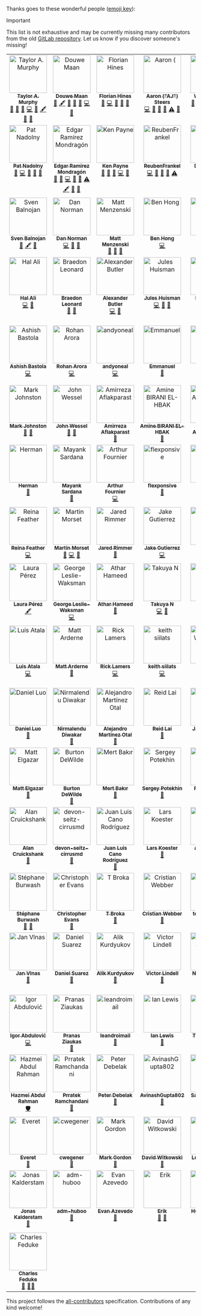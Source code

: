 Thanks goes to these wonderful people ([emoji key](https://allcontributors.org/docs/en/emoji-key)):

> [!IMPORTANT]
> This list is not exhaustive and may be currently missing many contributors from the old [GitLab repository](https://gitlab.com/meltano/meltano). Let us know if you discover someone's missing!

<!-- ALL-CONTRIBUTORS-LIST:START - Do not remove or modify this section -->
<!-- prettier-ignore-start -->
<!-- markdownlint-disable -->
<table>
  <tbody>
    <tr>
      <td align="center" valign="top" width="14.28%"><a href="http://tayloramurphy.com/"><img src="https://avatars.githubusercontent.com/u/5394188?v=4?s=100" width="100px;" alt="Taylor A. Murphy"/><br /><sub><b>Taylor A. Murphy</b></sub></a><br /><a href="https://github.com/meltano/meltano/pulls?q=is%3Apr+reviewed-by%3Atayloramurphy" title="Reviewed Pull Requests">👀</a> <a href="https://github.com/meltano/meltano/commits?author=tayloramurphy" title="Documentation">📖</a> <a href="#ideas-tayloramurphy" title="Ideas, Planning, & Feedback">🤔</a> <a href="https://github.com/meltano/meltano/commits?author=tayloramurphy" title="Code">💻</a> <a href="https://github.com/meltano/meltano/issues?q=author%3Atayloramurphy" title="Bug reports">🐛</a> <a href="#content-tayloramurphy" title="Content">🖋</a> <a href="#business-tayloramurphy" title="Business development">💼</a> <a href="#question-tayloramurphy" title="Answering Questions">💬</a></td>
      <td align="center" valign="top" width="14.28%"><a href="https://douwe.me/"><img src="https://avatars.githubusercontent.com/u/159434?v=4?s=100" width="100px;" alt="Douwe Maan"/><br /><sub><b>Douwe Maan</b></sub></a><br /><a href="https://github.com/meltano/meltano/commits?author=DouweM" title="Documentation">📖</a> <a href="#content-DouweM" title="Content">🖋</a> <a href="https://github.com/meltano/meltano/pulls?q=is%3Apr+reviewed-by%3ADouweM" title="Reviewed Pull Requests">👀</a> <a href="#ideas-DouweM" title="Ideas, Planning, & Feedback">🤔</a> <a href="https://github.com/meltano/meltano/issues?q=author%3ADouweM" title="Bug reports">🐛</a> <a href="https://github.com/meltano/meltano/commits?author=DouweM" title="Code">💻</a> <a href="#business-DouweM" title="Business development">💼</a></td>
      <td align="center" valign="top" width="14.28%"><a href="http://velocillama.com/"><img src="https://avatars.githubusercontent.com/u/333354?v=4?s=100" width="100px;" alt="Florian Hines"/><br /><sub><b>Florian Hines</b></sub></a><br /><a href="https://github.com/meltano/meltano/commits?author=pandemicsyn" title="Documentation">📖</a> <a href="https://github.com/meltano/meltano/commits?author=pandemicsyn" title="Code">💻</a> <a href="https://github.com/meltano/meltano/issues?q=author%3Apandemicsyn" title="Bug reports">🐛</a> <a href="#ideas-pandemicsyn" title="Ideas, Planning, & Feedback">🤔</a> <a href="https://github.com/meltano/meltano/pulls?q=is%3Apr+reviewed-by%3Apandemicsyn" title="Reviewed Pull Requests">👀</a></td>
      <td align="center" valign="top" width="14.28%"><a href="https://github.com/aaronsteers"><img src="https://avatars.githubusercontent.com/u/18150651?v=4?s=100" width="100px;" alt="Aaron ("AJ") Steers"/><br /><sub><b>Aaron ("AJ") Steers</b></sub></a><br /><a href="https://github.com/meltano/meltano/commits?author=aaronsteers" title="Code">💻</a> <a href="https://github.com/meltano/meltano/issues?q=author%3Aaaronsteers" title="Bug reports">🐛</a> <a href="https://github.com/meltano/meltano/commits?author=aaronsteers" title="Documentation">📖</a> <a href="#ideas-aaronsteers" title="Ideas, Planning, & Feedback">🤔</a> <a href="https://github.com/meltano/meltano/commits?author=aaronsteers" title="Tests">⚠️</a> <a href="https://github.com/meltano/meltano/pulls?q=is%3Apr+reviewed-by%3Aaaronsteers" title="Reviewed Pull Requests">👀</a></td>
      <td align="center" valign="top" width="14.28%"><a href="https://github.com/WillDaSilva"><img src="https://avatars.githubusercontent.com/u/11428666?v=4?s=100" width="100px;" alt="Will Da Silva"/><br /><sub><b>Will Da Silva</b></sub></a><br /><a href="https://github.com/meltano/meltano/issues?q=author%3AWillDaSilva" title="Bug reports">🐛</a> <a href="https://github.com/meltano/meltano/commits?author=WillDaSilva" title="Code">💻</a> <a href="https://github.com/meltano/meltano/pulls?q=is%3Apr+reviewed-by%3AWillDaSilva" title="Reviewed Pull Requests">👀</a> <a href="#ideas-WillDaSilva" title="Ideas, Planning, & Feedback">🤔</a> <a href="https://github.com/meltano/meltano/commits?author=WillDaSilva" title="Documentation">📖</a> <a href="https://github.com/meltano/meltano/commits?author=WillDaSilva" title="Tests">⚠️</a> <a href="#maintenance-WillDaSilva" title="Maintenance">🚧</a></td>
      <td align="center" valign="top" width="14.28%"><a href="http://codyjhanson.com/"><img src="https://avatars.githubusercontent.com/u/9891457?v=4?s=100" width="100px;" alt="Cody J. Hanson"/><br /><sub><b>Cody J. Hanson</b></sub></a><br /><a href="https://github.com/meltano/meltano/issues?q=author%3Acjohnhanson" title="Bug reports">🐛</a> <a href="https://github.com/meltano/meltano/commits?author=cjohnhanson" title="Documentation">📖</a> <a href="https://github.com/meltano/meltano/commits?author=cjohnhanson" title="Code">💻</a> <a href="https://github.com/meltano/meltano/pulls?q=is%3Apr+reviewed-by%3Acjohnhanson" title="Reviewed Pull Requests">👀</a> <a href="#ideas-cjohnhanson" title="Ideas, Planning, & Feedback">🤔</a></td>
      <td align="center" valign="top" width="14.28%"><a href="https://github.com/magreenbaum"><img src="https://avatars.githubusercontent.com/u/69476188?v=4?s=100" width="100px;" alt="Melissa Greenbaum"/><br /><sub><b>Melissa Greenbaum</b></sub></a><br /><a href="#ideas-magreenbaum" title="Ideas, Planning, & Feedback">🤔</a> <a href="https://github.com/meltano/meltano/commits?author=magreenbaum" title="Documentation">📖</a> <a href="https://github.com/meltano/meltano/issues?q=author%3Amagreenbaum" title="Bug reports">🐛</a> <a href="https://github.com/meltano/meltano/commits?author=magreenbaum" title="Code">💻</a> <a href="https://github.com/meltano/meltano/pulls?q=is%3Apr+reviewed-by%3Amagreenbaum" title="Reviewed Pull Requests">👀</a></td>
    </tr>
    <tr>
      <td align="center" valign="top" width="14.28%"><a href="https://github.com/pnadolny13"><img src="https://avatars.githubusercontent.com/u/27376735?v=4?s=100" width="100px;" alt="Pat Nadolny"/><br /><sub><b>Pat Nadolny</b></sub></a><br /><a href="https://github.com/meltano/meltano/commits?author=pnadolny13" title="Documentation">📖</a> <a href="https://github.com/meltano/meltano/commits?author=pnadolny13" title="Code">💻</a> <a href="#ideas-pnadolny13" title="Ideas, Planning, & Feedback">🤔</a> <a href="https://github.com/meltano/meltano/issues?q=author%3Apnadolny13" title="Bug reports">🐛</a> <a href="#question-pnadolny13" title="Answering Questions">💬</a></td>
      <td align="center" valign="top" width="14.28%"><a href="https://cuboimposible.me/"><img src="https://avatars.githubusercontent.com/u/16805946?v=4?s=100" width="100px;" alt="Edgar Ramírez Mondragón"/><br /><sub><b>Edgar Ramírez Mondragón</b></sub></a><br /><a href="https://github.com/meltano/meltano/commits?author=edgarrmondragon" title="Documentation">📖</a> <a href="https://github.com/meltano/meltano/issues?q=author%3Aedgarrmondragon" title="Bug reports">🐛</a> <a href="https://github.com/meltano/meltano/commits?author=edgarrmondragon" title="Code">💻</a> <a href="https://github.com/meltano/meltano/pulls?q=is%3Apr+reviewed-by%3Aedgarrmondragon" title="Reviewed Pull Requests">👀</a> <a href="#ideas-edgarrmondragon" title="Ideas, Planning, & Feedback">🤔</a> <a href="https://github.com/meltano/meltano/commits?author=edgarrmondragon" title="Tests">⚠️</a> <a href="#content-edgarrmondragon" title="Content">🖋</a> <a href="#maintenance-edgarrmondragon" title="Maintenance">🚧</a> <a href="#question-edgarrmondragon" title="Answering Questions">💬</a></td>
      <td align="center" valign="top" width="14.28%"><a href="https://github.com/kgpayne"><img src="https://avatars.githubusercontent.com/u/5585874?v=4?s=100" width="100px;" alt="Ken Payne"/><br /><sub><b>Ken Payne</b></sub></a><br /><a href="https://github.com/meltano/meltano/commits?author=kgpayne" title="Documentation">📖</a> <a href="https://github.com/meltano/meltano/issues?q=author%3Akgpayne" title="Bug reports">🐛</a> <a href="#ideas-kgpayne" title="Ideas, Planning, & Feedback">🤔</a> <a href="https://github.com/meltano/meltano/commits?author=kgpayne" title="Code">💻</a> <a href="https://github.com/meltano/meltano/pulls?q=is%3Apr+reviewed-by%3Akgpayne" title="Reviewed Pull Requests">👀</a></td>
      <td align="center" valign="top" width="14.28%"><a href="https://github.com/ReubenFrankel"><img src="https://avatars.githubusercontent.com/u/60552974?v=4?s=100" width="100px;" alt="ReubenFrankel"/><br /><sub><b>ReubenFrankel</b></sub></a><br /><a href="https://github.com/meltano/meltano/commits?author=ReubenFrankel" title="Code">💻</a> <a href="https://github.com/meltano/meltano/commits?author=ReubenFrankel" title="Documentation">📖</a> <a href="https://github.com/meltano/meltano/issues?q=author%3AReubenFrankel" title="Bug reports">🐛</a> <a href="#ideas-ReubenFrankel" title="Ideas, Planning, & Feedback">🤔</a> <a href="https://github.com/meltano/meltano/commits?author=ReubenFrankel" title="Tests">⚠️</a></td>
      <td align="center" valign="top" width="14.28%"><a href="https://github.com/visch"><img src="https://avatars.githubusercontent.com/u/8680264?v=4?s=100" width="100px;" alt="Derek Visch"/><br /><sub><b>Derek Visch</b></sub></a><br /><a href="https://github.com/meltano/meltano/commits?author=visch" title="Documentation">📖</a> <a href="https://github.com/meltano/meltano/commits?author=visch" title="Tests">⚠️</a> <a href="#ideas-visch" title="Ideas, Planning, & Feedback">🤔</a> <a href="#question-visch" title="Answering Questions">💬</a></td>
      <td align="center" valign="top" width="14.28%"><a href="https://rabid.audio/"><img src="https://avatars.githubusercontent.com/u/3444382?v=4?s=100" width="100px;" alt="Julien (CJK)"/><br /><sub><b>Julien (CJK)</b></sub></a><br /><a href="#ideas-rabidaudio" title="Ideas, Planning, & Feedback">🤔</a> <a href="https://github.com/meltano/meltano/issues?q=author%3Arabidaudio" title="Bug reports">🐛</a> <a href="https://github.com/meltano/meltano/commits?author=rabidaudio" title="Code">💻</a></td>
      <td align="center" valign="top" width="14.28%"><a href="https://github.com/DanielPDWalker"><img src="https://avatars.githubusercontent.com/u/34437496?v=4?s=100" width="100px;" alt="Daniel Walker"/><br /><sub><b>Daniel Walker</b></sub></a><br /><a href="#ideas-DanielPDWalker" title="Ideas, Planning, & Feedback">🤔</a> <a href="https://github.com/meltano/meltano/commits?author=DanielPDWalker" title="Code">💻</a> <a href="https://github.com/meltano/meltano/commits?author=DanielPDWalker" title="Documentation">📖</a></td>
    </tr>
    <tr>
      <td align="center" valign="top" width="14.28%"><a href="https://thdpth.com/"><img src="https://avatars.githubusercontent.com/u/43072233?v=4?s=100" width="100px;" alt="Sven Balnojan"/><br /><sub><b>Sven Balnojan</b></sub></a><br /><a href="#ideas-sbalnojan" title="Ideas, Planning, & Feedback">🤔</a> <a href="#content-sbalnojan" title="Content">🖋</a> <a href="https://github.com/meltano/meltano/commits?author=sbalnojan" title="Documentation">📖</a></td>
      <td align="center" valign="top" width="14.28%"><a href="https://github.com/BuzzCutNorman"><img src="https://avatars.githubusercontent.com/u/55715401?v=4?s=100" width="100px;" alt="Dan Norman"/><br /><sub><b>Dan Norman</b></sub></a><br /><a href="https://github.com/meltano/meltano/commits?author=BuzzCutNorman" title="Code">💻</a> <a href="https://github.com/meltano/meltano/issues?q=author%3ABuzzCutNorman" title="Bug reports">🐛</a> <a href="#ideas-BuzzCutNorman" title="Ideas, Planning, & Feedback">🤔</a></td>
      <td align="center" valign="top" width="14.28%"><a href="https://github.com/menzenski"><img src="https://avatars.githubusercontent.com/u/4371752?v=4?s=100" width="100px;" alt="Matt Menzenski"/><br /><sub><b>Matt Menzenski</b></sub></a><br /><a href="#ideas-menzenski" title="Ideas, Planning, & Feedback">🤔</a> <a href="https://github.com/meltano/meltano/issues?q=author%3Amenzenski" title="Bug reports">🐛</a> <a href="https://github.com/meltano/meltano/commits?author=menzenski" title="Documentation">📖</a></td>
      <td align="center" valign="top" width="14.28%"><a href="http://www.bencodezen.io/"><img src="https://avatars.githubusercontent.com/u/4836334?v=4?s=100" width="100px;" alt="Ben Hong"/><br /><sub><b>Ben Hong</b></sub></a><br /><a href="https://github.com/meltano/meltano/commits?author=bencodezen" title="Code">💻</a></td>
      <td align="center" valign="top" width="14.28%"><a href="https://github.com/jx2lee"><img src="https://avatars.githubusercontent.com/u/63435794?v=4?s=100" width="100px;" alt="Jaejun"/><br /><sub><b>Jaejun</b></sub></a><br /><a href="https://github.com/meltano/meltano/issues?q=author%3Ajx2lee" title="Bug reports">🐛</a> <a href="https://github.com/meltano/meltano/commits?author=jx2lee" title="Code">💻</a> <a href="https://github.com/meltano/meltano/commits?author=jx2lee" title="Documentation">📖</a></td>
      <td align="center" valign="top" width="14.28%"><a href="https://github.com/acarter24"><img src="https://avatars.githubusercontent.com/u/126154605?v=4?s=100" width="100px;" alt="acarter24"/><br /><sub><b>acarter24</b></sub></a><br /><a href="https://github.com/meltano/meltano/commits?author=acarter24" title="Documentation">📖</a> <a href="https://github.com/meltano/meltano/issues?q=author%3Aacarter24" title="Bug reports">🐛</a> <a href="#ideas-acarter24" title="Ideas, Planning, & Feedback">🤔</a></td>
      <td align="center" valign="top" width="14.28%"><a href="https://akkio.com/"><img src="https://avatars.githubusercontent.com/u/131684844?v=4?s=100" width="100px;" alt="Anden Acitelli"/><br /><sub><b>Anden Acitelli</b></sub></a><br /><a href="https://github.com/meltano/meltano/commits?author=anden-akkio" title="Documentation">📖</a> <a href="https://github.com/meltano/meltano/issues?q=author%3Aanden-akkio" title="Bug reports">🐛</a> <a href="#ideas-anden-akkio" title="Ideas, Planning, & Feedback">🤔</a></td>
    </tr>
    <tr>
      <td align="center" valign="top" width="14.28%"><a href="https://github.com/haleemur"><img src="https://avatars.githubusercontent.com/u/6108231?v=4?s=100" width="100px;" alt="Hal Ali"/><br /><sub><b>Hal Ali</b></sub></a><br /><a href="https://github.com/meltano/meltano/commits?author=haleemur" title="Code">💻</a> <a href="#ideas-haleemur" title="Ideas, Planning, & Feedback">🤔</a></td>
      <td align="center" valign="top" width="14.28%"><a href="https://github.com/BraedonLeonard"><img src="https://avatars.githubusercontent.com/u/10601513?v=4?s=100" width="100px;" alt="Braedon Leonard"/><br /><sub><b>Braedon Leonard</b></sub></a><br /><a href="#ideas-BraedonLeonard" title="Ideas, Planning, & Feedback">🤔</a> <a href="https://github.com/meltano/meltano/issues?q=author%3ABraedonLeonard" title="Bug reports">🐛</a></td>
      <td align="center" valign="top" width="14.28%"><a href="https://github.com/z3z1ma"><img src="https://avatars.githubusercontent.com/u/41213451?v=4?s=100" width="100px;" alt="Alexander Butler"/><br /><sub><b>Alexander Butler</b></sub></a><br /><a href="https://github.com/meltano/meltano/commits?author=z3z1ma" title="Code">💻</a> <a href="https://github.com/meltano/meltano/issues?q=author%3Az3z1ma" title="Bug reports">🐛</a></td>
      <td align="center" valign="top" width="14.28%"><a href="https://github.com/JulesHuisman"><img src="https://avatars.githubusercontent.com/u/26525996?v=4?s=100" width="100px;" alt="Jules Huisman"/><br /><sub><b>Jules Huisman</b></sub></a><br /><a href="https://github.com/meltano/meltano/commits?author=JulesHuisman" title="Code">💻</a> <a href="#ideas-JulesHuisman" title="Ideas, Planning, & Feedback">🤔</a> <a href="https://github.com/meltano/meltano/issues?q=author%3AJulesHuisman" title="Bug reports">🐛</a></td>
      <td align="center" valign="top" width="14.28%"><a href="http://about.me/stevehulet"><img src="https://avatars.githubusercontent.com/u/18347?v=4?s=100" width="100px;" alt="Steve Hulet"/><br /><sub><b>Steve Hulet</b></sub></a><br /><a href="https://github.com/meltano/meltano/commits?author=hulet" title="Documentation">📖</a></td>
      <td align="center" valign="top" width="14.28%"><a href="https://github.com/sabino"><img src="https://avatars.githubusercontent.com/u/982190?v=4?s=100" width="100px;" alt="Felipe Guilherme Sabino"/><br /><sub><b>Felipe Guilherme Sabino</b></sub></a><br /><a href="https://github.com/meltano/meltano/commits?author=sabino" title="Code">💻</a></td>
      <td align="center" valign="top" width="14.28%"><a href="https://github.com/nkclemson"><img src="https://avatars.githubusercontent.com/u/83767876?v=4?s=100" width="100px;" alt="Narayan Kandel"/><br /><sub><b>Narayan Kandel</b></sub></a><br /><a href="https://github.com/meltano/meltano/commits?author=nkclemson" title="Code">💻</a></td>
    </tr>
    <tr>
      <td align="center" valign="top" width="14.28%"><a href="https://github.com/abastola0"><img src="https://avatars.githubusercontent.com/u/41137160?v=4?s=100" width="100px;" alt="Ashish Bastola"/><br /><sub><b>Ashish Bastola</b></sub></a><br /><a href="https://github.com/meltano/meltano/commits?author=abastola0" title="Code">💻</a></td>
      <td align="center" valign="top" width="14.28%"><a href="https://github.com/arorarohan981"><img src="https://avatars.githubusercontent.com/u/66269929?v=4?s=100" width="100px;" alt="Rohan Arora"/><br /><sub><b>Rohan Arora</b></sub></a><br /><a href="https://github.com/meltano/meltano/commits?author=arorarohan981" title="Code">💻</a></td>
      <td align="center" valign="top" width="14.28%"><a href="https://github.com/andyoneal"><img src="https://avatars.githubusercontent.com/u/2807932?v=4?s=100" width="100px;" alt="andyoneal"/><br /><sub><b>andyoneal</b></sub></a><br /><a href="https://github.com/meltano/meltano/commits?author=andyoneal" title="Code">💻</a></td>
      <td align="center" valign="top" width="14.28%"><a href="https://galarne.fr/"><img src="https://avatars.githubusercontent.com/u/3693868?v=4?s=100" width="100px;" alt="Emmanuel"/><br /><sub><b>Emmanuel</b></sub></a><br /><a href="https://github.com/meltano/meltano/commits?author=EChaffraix" title="Documentation">📖</a></td>
      <td align="center" valign="top" width="14.28%"><a href="https://github.com/XshubhamX"><img src="https://avatars.githubusercontent.com/u/63532716?v=4?s=100" width="100px;" alt="Shubham"/><br /><sub><b>Shubham</b></sub></a><br /><a href="https://github.com/meltano/meltano/commits?author=XshubhamX" title="Code">💻</a> <a href="https://github.com/meltano/meltano/issues?q=author%3AXshubhamX" title="Bug reports">🐛</a> <a href="https://github.com/meltano/meltano/commits?author=XshubhamX" title="Documentation">📖</a></td>
      <td align="center" valign="top" width="14.28%"><a href="https://diegoquintanav.github.io/"><img src="https://avatars.githubusercontent.com/u/16281387?v=4?s=100" width="100px;" alt="Diego Quintana"/><br /><sub><b>Diego Quintana</b></sub></a><br /><a href="https://github.com/meltano/meltano/commits?author=diegoquintanav" title="Documentation">📖</a></td>
      <td align="center" valign="top" width="14.28%"><a href="https://github.com/raiatul14"><img src="https://avatars.githubusercontent.com/u/17046074?v=4?s=100" width="100px;" alt="Atul Rai"/><br /><sub><b>Atul Rai</b></sub></a><br /><a href="https://github.com/meltano/meltano/commits?author=raiatul14" title="Code">💻</a></td>
    </tr>
    <tr>
      <td align="center" valign="top" width="14.28%"><a href="https://github.com/mjsqu"><img src="https://avatars.githubusercontent.com/u/17741131?v=4?s=100" width="100px;" alt="Mark Johnston"/><br /><sub><b>Mark Johnston</b></sub></a><br /><a href="https://github.com/meltano/meltano/commits?author=mjsqu" title="Documentation">📖</a> <a href="#ideas-mjsqu" title="Ideas, Planning, & Feedback">🤔</a></td>
      <td align="center" valign="top" width="14.28%"><a href="https://github.com/wesseljt"><img src="https://avatars.githubusercontent.com/u/3269017?v=4?s=100" width="100px;" alt="John Wessel"/><br /><sub><b>John Wessel</b></sub></a><br /><a href="https://github.com/meltano/meltano/commits?author=wesseljt" title="Documentation">📖</a> <a href="https://github.com/meltano/meltano/issues?q=author%3Awesseljt" title="Bug reports">🐛</a></td>
      <td align="center" valign="top" width="14.28%"><a href="https://github.com/AmirAflak"><img src="https://avatars.githubusercontent.com/u/84932095?v=4?s=100" width="100px;" alt="Amirreza Aflakparast"/><br /><sub><b>Amirreza Aflakparast</b></sub></a><br /><a href="https://github.com/meltano/meltano/issues?q=author%3AAmirAflak" title="Bug reports">🐛</a></td>
      <td align="center" valign="top" width="14.28%"><a href="https://www.linkedin.com/in/abiranielhbak/"><img src="https://avatars.githubusercontent.com/u/72027309?v=4?s=100" width="100px;" alt="Amine BIRANI EL-HBAK"/><br /><sub><b>Amine BIRANI EL-HBAK</b></sub></a><br /><a href="https://github.com/meltano/meltano/commits?author=aminebeh" title="Documentation">📖</a></td>
      <td align="center" valign="top" width="14.28%"><a href="https://github.com/asmisha"><img src="https://avatars.githubusercontent.com/u/2305853?v=4?s=100" width="100px;" alt="Michael Astashkevich"/><br /><sub><b>Michael Astashkevich</b></sub></a><br /><a href="https://github.com/meltano/meltano/issues?q=author%3Aasmisha" title="Bug reports">🐛</a> <a href="https://github.com/meltano/meltano/commits?author=asmisha" title="Documentation">📖</a></td>
      <td align="center" valign="top" width="14.28%"><a href="https://stackoverflow.com/users/8898218/inaflash"><img src="https://avatars.githubusercontent.com/u/20266953?v=4?s=100" width="100px;" alt="Kalyan"/><br /><sub><b>Kalyan</b></sub></a><br /><a href="https://github.com/meltano/meltano/issues?q=author%3Arawwar" title="Bug reports">🐛</a> <a href="#ideas-rawwar" title="Ideas, Planning, & Feedback">🤔</a> <a href="https://github.com/meltano/meltano/commits?author=rawwar" title="Code">💻</a></td>
      <td align="center" valign="top" width="14.28%"><a href="https://github.com/burmecia"><img src="https://avatars.githubusercontent.com/u/19306324?v=4?s=100" width="100px;" alt="Bo Lu"/><br /><sub><b>Bo Lu</b></sub></a><br /><a href="https://github.com/meltano/meltano/commits?author=burmecia" title="Documentation">📖</a></td>
    </tr>
    <tr>
      <td align="center" valign="top" width="14.28%"><a href="https://github.com/longtomjr"><img src="https://avatars.githubusercontent.com/u/3615508?v=4?s=100" width="100px;" alt="Herman"/><br /><sub><b>Herman</b></sub></a><br /><a href="https://github.com/meltano/meltano/commits?author=longtomjr" title="Documentation">📖</a></td>
      <td align="center" valign="top" width="14.28%"><a href="https://github.com/msardana94"><img src="https://avatars.githubusercontent.com/u/9054710?v=4?s=100" width="100px;" alt="Mayank Sardana"/><br /><sub><b>Mayank Sardana</b></sub></a><br /><a href="https://github.com/meltano/meltano/commits?author=msardana94" title="Documentation">📖</a></td>
      <td align="center" valign="top" width="14.28%"><a href="https://arthur.fournierfamily.ovh/"><img src="https://avatars.githubusercontent.com/u/44359684?v=4?s=100" width="100px;" alt="Arthur Fournier"/><br /><sub><b>Arthur Fournier</b></sub></a><br /><a href="https://github.com/meltano/meltano/commits?author=space192" title="Code">💻</a></td>
      <td align="center" valign="top" width="14.28%"><a href="https://www.flexponsive.com/"><img src="https://avatars.githubusercontent.com/u/7556675?v=4?s=100" width="100px;" alt="flexponsive"/><br /><sub><b>flexponsive</b></sub></a><br /><a href="https://github.com/meltano/meltano/commits?author=flexponsive" title="Documentation">📖</a></td>
      <td align="center" valign="top" width="14.28%"><a href="https://github.com/afolson"><img src="https://avatars.githubusercontent.com/u/2797769?v=4?s=100" width="100px;" alt="Amanda Folson"/><br /><sub><b>Amanda Folson</b></sub></a><br /><a href="https://github.com/meltano/meltano/commits?author=afolson" title="Documentation">📖</a></td>
      <td align="center" valign="top" width="14.28%"><a href="https://github.com/adherr"><img src="https://avatars.githubusercontent.com/u/2873968?v=4?s=100" width="100px;" alt="Andrew Herr"/><br /><sub><b>Andrew Herr</b></sub></a><br /><a href="https://github.com/meltano/meltano/commits?author=adherr" title="Documentation">📖</a></td>
      <td align="center" valign="top" width="14.28%"><a href="https://github.com/kayakr"><img src="https://avatars.githubusercontent.com/u/208184?v=4?s=100" width="100px;" alt="J Hunt"/><br /><sub><b>J Hunt</b></sub></a><br /><a href="https://github.com/meltano/meltano/commits?author=kayakr" title="Documentation">📖</a></td>
    </tr>
    <tr>
      <td align="center" valign="top" width="14.28%"><a href="https://github.com/rwfeather"><img src="https://avatars.githubusercontent.com/u/6589528?v=4?s=100" width="100px;" alt="Reina Feather"/><br /><sub><b>Reina Feather</b></sub></a><br /><a href="https://github.com/meltano/meltano/commits?author=rwfeather" title="Code">💻</a></td>
      <td align="center" valign="top" width="14.28%"><a href="https://github.com/martimors"><img src="https://avatars.githubusercontent.com/u/41419288?v=4?s=100" width="100px;" alt="Martin Morset"/><br /><sub><b>Martin Morset</b></sub></a><br /><a href="#ideas-martimors" title="Ideas, Planning, & Feedback">🤔</a> <a href="https://github.com/meltano/meltano/commits?author=martimors" title="Code">💻</a> <a href="https://github.com/meltano/meltano/commits?author=martimors" title="Documentation">📖</a></td>
      <td align="center" valign="top" width="14.28%"><a href="https://github.com/jared-rimmer"><img src="https://avatars.githubusercontent.com/u/100997264?v=4?s=100" width="100px;" alt="Jared Rimmer"/><br /><sub><b>Jared Rimmer</b></sub></a><br /><a href="https://github.com/meltano/meltano/commits?author=jared-rimmer" title="Documentation">📖</a></td>
      <td align="center" valign="top" width="14.28%"><a href="https://github.com/jakegut"><img src="https://avatars.githubusercontent.com/u/6686189?v=4?s=100" width="100px;" alt="Jake Gutierrez"/><br /><sub><b>Jake Gutierrez</b></sub></a><br /><a href="https://github.com/meltano/meltano/commits?author=jakegut" title="Code">💻</a></td>
      <td align="center" valign="top" width="14.28%"><a href="https://github.com/seajhawk"><img src="https://avatars.githubusercontent.com/u/18316676?v=4?s=100" width="100px;" alt="seajhawk"/><br /><sub><b>seajhawk</b></sub></a><br /><a href="https://github.com/meltano/meltano/commits?author=seajhawk" title="Documentation">📖</a> <a href="https://github.com/meltano/meltano/issues?q=author%3Aseajhawk" title="Bug reports">🐛</a></td>
      <td align="center" valign="top" width="14.28%"><a href="https://github.com/attaxia"><img src="https://avatars.githubusercontent.com/u/4743303?v=4?s=100" width="100px;" alt="attaxia"/><br /><sub><b>attaxia</b></sub></a><br /><a href="https://github.com/meltano/meltano/commits?author=attaxia" title="Code">💻</a></td>
      <td align="center" valign="top" width="14.28%"><a href="https://github.com/alexmarple"><img src="https://avatars.githubusercontent.com/u/54377734?v=4?s=100" width="100px;" alt="Alex Marple"/><br /><sub><b>Alex Marple</b></sub></a><br /><a href="https://github.com/meltano/meltano/commits?author=alexmarple" title="Code">💻</a></td>
    </tr>
    <tr>
      <td align="center" valign="top" width="14.28%"><a href="https://github.com/lauraperezco"><img src="https://avatars.githubusercontent.com/u/105683978?v=4?s=100" width="100px;" alt="Laura Pérez"/><br /><sub><b>Laura Pérez</b></sub></a><br /><a href="#content-lauraperezco" title="Content">🖋</a></td>
      <td align="center" valign="top" width="14.28%"><a href="https://gwax.com/"><img src="https://avatars.githubusercontent.com/u/235458?v=4?s=100" width="100px;" alt="George Leslie-Waksman"/><br /><sub><b>George Leslie-Waksman</b></sub></a><br /><a href="https://github.com/meltano/meltano/commits?author=gwax" title="Code">💻</a></td>
      <td align="center" valign="top" width="14.28%"><a href="https://github.com/atharh"><img src="https://avatars.githubusercontent.com/u/513?v=4?s=100" width="100px;" alt="Athar Hameed"/><br /><sub><b>Athar Hameed</b></sub></a><br /><a href="https://github.com/meltano/meltano/commits?author=atharh" title="Documentation">📖</a></td>
      <td align="center" valign="top" width="14.28%"><a href="https://tnir.gitlab.io/"><img src="https://avatars.githubusercontent.com/u/10229505?v=4?s=100" width="100px;" alt="Takuya N"/><br /><sub><b>Takuya N</b></sub></a><br /><a href="https://github.com/meltano/meltano/commits?author=tnir" title="Code">💻</a> <a href="https://github.com/meltano/meltano/commits?author=tnir" title="Documentation">📖</a></td>
      <td align="center" valign="top" width="14.28%"><a href="https://github.com/staeff"><img src="https://avatars.githubusercontent.com/u/464145?v=4?s=100" width="100px;" alt="Stephan Klinger"/><br /><sub><b>Stephan Klinger</b></sub></a><br /><a href="https://github.com/meltano/meltano/commits?author=staeff" title="Documentation">📖</a></td>
      <td align="center" valign="top" width="14.28%"><a href="https://github.com/Hvitgar"><img src="https://avatars.githubusercontent.com/u/11650559?v=4?s=100" width="100px;" alt="Benjamin Mitzkus"/><br /><sub><b>Benjamin Mitzkus</b></sub></a><br /><a href="https://github.com/meltano/meltano/commits?author=Hvitgar" title="Documentation">📖</a></td>
      <td align="center" valign="top" width="14.28%"><a href="https://tommorris.org/"><img src="https://avatars.githubusercontent.com/u/175?v=4?s=100" width="100px;" alt="Tom Morris"/><br /><sub><b>Tom Morris</b></sub></a><br /><a href="https://github.com/meltano/meltano/commits?author=tommorris" title="Documentation">📖</a></td>
    </tr>
    <tr>
      <td align="center" valign="top" width="14.28%"><a href="https://github.com/leag"><img src="https://avatars.githubusercontent.com/u/287363?v=4?s=100" width="100px;" alt="Luis Atala"/><br /><sub><b>Luis Atala</b></sub></a><br /><a href="https://github.com/meltano/meltano/commits?author=leag" title="Code">💻</a></td>
      <td align="center" valign="top" width="14.28%"><a href="https://github.com/mattarderne"><img src="https://avatars.githubusercontent.com/u/23472325?v=4?s=100" width="100px;" alt="Matt Arderne"/><br /><sub><b>Matt Arderne</b></sub></a><br /><a href="https://github.com/meltano/meltano/commits?author=mattarderne" title="Documentation">📖</a></td>
      <td align="center" valign="top" width="14.28%"><a href="https://ricklamers.io/about"><img src="https://avatars.githubusercontent.com/u/1309307?v=4?s=100" width="100px;" alt="Rick Lamers"/><br /><sub><b>Rick Lamers</b></sub></a><br /><a href="https://github.com/meltano/meltano/commits?author=ricklamers" title="Code">💻</a></td>
      <td align="center" valign="top" width="14.28%"><a href="http://www.bytelogics.com/"><img src="https://avatars.githubusercontent.com/u/1158371?v=4?s=100" width="100px;" alt="keith siilats"/><br /><sub><b>keith siilats</b></sub></a><br /><a href="https://github.com/meltano/meltano/commits?author=siilats" title="Code">💻</a></td>
      <td align="center" valign="top" width="14.28%"><a href="https://github.com/NiallRees"><img src="https://avatars.githubusercontent.com/u/23722609?v=4?s=100" width="100px;" alt="Niall Woodward"/><br /><sub><b>Niall Woodward</b></sub></a><br /><a href="https://github.com/meltano/meltano/commits?author=NiallRees" title="Code">💻</a></td>
      <td align="center" valign="top" width="14.28%"><a href="https://github.com/mvgijssel"><img src="https://avatars.githubusercontent.com/u/6029816?v=4?s=100" width="100px;" alt="mvgijssel"/><br /><sub><b>mvgijssel</b></sub></a><br /><a href="https://github.com/meltano/meltano/commits?author=mvgijssel" title="Code">💻</a></td>
      <td align="center" valign="top" width="14.28%"><a href="https://github.com/cilq"><img src="https://avatars.githubusercontent.com/u/1969712?v=4?s=100" width="100px;" alt="André Liebigt"/><br /><sub><b>André Liebigt</b></sub></a><br /><a href="https://github.com/meltano/meltano/commits?author=cilq" title="Documentation">📖</a></td>
    </tr>
    <tr>
      <td align="center" valign="top" width="14.28%"><a href="https://github.com/dluo-sig"><img src="https://avatars.githubusercontent.com/u/169065681?v=4?s=100" width="100px;" alt="Daniel Luo"/><br /><sub><b>Daniel Luo</b></sub></a><br /><a href="https://github.com/meltano/meltano/issues?q=author%3Adluo-sig" title="Bug reports">🐛</a></td>
      <td align="center" valign="top" width="14.28%"><a href="https://github.com/Nirmalendu"><img src="https://avatars.githubusercontent.com/u/5276654?v=4?s=100" width="100px;" alt="Nirmalendu Diwakar"/><br /><sub><b>Nirmalendu Diwakar</b></sub></a><br /><a href="#ideas-Nirmalendu" title="Ideas, Planning, & Feedback">🤔</a></td>
      <td align="center" valign="top" width="14.28%"><a href="https://github.com/AlejandroUPC"><img src="https://avatars.githubusercontent.com/u/11072520?v=4?s=100" width="100px;" alt="Alejandro Martínez Otal"/><br /><sub><b>Alejandro Martínez Otal</b></sub></a><br /><a href="https://github.com/meltano/meltano/issues?q=author%3AAlejandroUPC" title="Bug reports">🐛</a></td>
      <td align="center" valign="top" width="14.28%"><a href="https://github.com/reidlai"><img src="https://avatars.githubusercontent.com/u/3723369?v=4?s=100" width="100px;" alt="Reid Lai"/><br /><sub><b>Reid Lai</b></sub></a><br /><a href="#ideas-reidlai" title="Ideas, Planning, & Feedback">🤔</a></td>
      <td align="center" valign="top" width="14.28%"><a href="https://github.com/jaceksan"><img src="https://avatars.githubusercontent.com/u/10063653?v=4?s=100" width="100px;" alt="Jan Soubusta"/><br /><sub><b>Jan Soubusta</b></sub></a><br /><a href="#ideas-jaceksan" title="Ideas, Planning, & Feedback">🤔</a></td>
      <td align="center" valign="top" width="14.28%"><a href="https://github.com/dcowden"><img src="https://avatars.githubusercontent.com/u/1297923?v=4?s=100" width="100px;" alt="thebluedirt"/><br /><sub><b>thebluedirt</b></sub></a><br /><a href="#ideas-dcowden" title="Ideas, Planning, & Feedback">🤔</a></td>
      <td align="center" valign="top" width="14.28%"><a href="https://github.com/peterspiro"><img src="https://avatars.githubusercontent.com/u/20911184?v=4?s=100" width="100px;" alt="peterspiro"/><br /><sub><b>peterspiro</b></sub></a><br /><a href="https://github.com/meltano/meltano/issues?q=author%3Apeterspiro" title="Bug reports">🐛</a></td>
    </tr>
    <tr>
      <td align="center" valign="top" width="14.28%"><a href="https://github.com/melgazar9"><img src="https://avatars.githubusercontent.com/u/31749392?v=4?s=100" width="100px;" alt="Matt Elgazar"/><br /><sub><b>Matt Elgazar</b></sub></a><br /><a href="#ideas-melgazar9" title="Ideas, Planning, & Feedback">🤔</a></td>
      <td align="center" valign="top" width="14.28%"><a href="https://bdewilde.github.io/"><img src="https://avatars.githubusercontent.com/u/2514535?v=4?s=100" width="100px;" alt="Burton DeWilde"/><br /><sub><b>Burton DeWilde</b></sub></a><br /><a href="#ideas-bdewilde" title="Ideas, Planning, & Feedback">🤔</a></td>
      <td align="center" valign="top" width="14.28%"><a href="https://github.com/mertbakir"><img src="https://avatars.githubusercontent.com/u/43188411?v=4?s=100" width="100px;" alt="Mert Bakır"/><br /><sub><b>Mert Bakır</b></sub></a><br /><a href="https://github.com/meltano/meltano/issues?q=author%3Amertbakir" title="Bug reports">🐛</a></td>
      <td align="center" valign="top" width="14.28%"><a href="https://github.com/0x1A4"><img src="https://avatars.githubusercontent.com/u/22010627?v=4?s=100" width="100px;" alt=" Sergey Potekhin"/><br /><sub><b> Sergey Potekhin</b></sub></a><br /><a href="#ideas-0x1A4" title="Ideas, Planning, & Feedback">🤔</a></td>
      <td align="center" valign="top" width="14.28%"><a href="http://www.flaviosiqueira.com.br/"><img src="https://avatars.githubusercontent.com/u/3700397?v=4?s=100" width="100px;" alt="Flávio Prado"/><br /><sub><b>Flávio Prado</b></sub></a><br /><a href="https://github.com/meltano/meltano/issues?q=author%3ABakrog" title="Bug reports">🐛</a></td>
      <td align="center" valign="top" width="14.28%"><a href="https://www.schizas.me/"><img src="https://avatars.githubusercontent.com/u/13113025?v=4?s=100" width="100px;" alt="Dimosthenis Schizas"/><br /><sub><b>Dimosthenis Schizas</b></sub></a><br /><a href="https://github.com/meltano/meltano/issues?q=author%3Adimoschi" title="Bug reports">🐛</a></td>
      <td align="center" valign="top" width="14.28%"><a href="https://github.com/qbatten"><img src="https://avatars.githubusercontent.com/u/9345870?v=4?s=100" width="100px;" alt="Quinn Batten"/><br /><sub><b>Quinn Batten</b></sub></a><br /><a href="https://github.com/meltano/meltano/commits?author=qbatten" title="Documentation">📖</a> <a href="#ideas-qbatten" title="Ideas, Planning, & Feedback">🤔</a></td>
    </tr>
    <tr>
      <td align="center" valign="top" width="14.28%"><a href="https://github.com/alanmcruickshank"><img src="https://avatars.githubusercontent.com/u/4670904?v=4?s=100" width="100px;" alt="Alan Cruickshank"/><br /><sub><b>Alan Cruickshank</b></sub></a><br /><a href="https://github.com/meltano/meltano/issues?q=author%3Aalanmcruickshank" title="Bug reports">🐛</a></td>
      <td align="center" valign="top" width="14.28%"><a href="https://github.com/devon-seitz-cirrusmd"><img src="https://avatars.githubusercontent.com/u/96752091?v=4?s=100" width="100px;" alt="devon-seitz-cirrusmd"/><br /><sub><b>devon-seitz-cirrusmd</b></sub></a><br /><a href="#ideas-devon-seitz-cirrusmd" title="Ideas, Planning, & Feedback">🤔</a></td>
      <td align="center" valign="top" width="14.28%"><a href="https://github.com/astrojuanlu"><img src="https://avatars.githubusercontent.com/u/316517?v=4?s=100" width="100px;" alt="Juan Luis Cano Rodríguez"/><br /><sub><b>Juan Luis Cano Rodríguez</b></sub></a><br /><a href="#ideas-astrojuanlu" title="Ideas, Planning, & Feedback">🤔</a></td>
      <td align="center" valign="top" width="14.28%"><a href="https://github.com/larskoe"><img src="https://avatars.githubusercontent.com/u/31049950?v=4?s=100" width="100px;" alt="Lars Koester"/><br /><sub><b>Lars Koester</b></sub></a><br /><a href="https://github.com/meltano/meltano/issues?q=author%3Alarskoe" title="Bug reports">🐛</a></td>
      <td align="center" valign="top" width="14.28%"><a href="https://github.com/aphethean1"><img src="https://avatars.githubusercontent.com/u/22392070?v=4?s=100" width="100px;" alt="aphethean1"/><br /><sub><b>aphethean1</b></sub></a><br /><a href="#ideas-aphethean1" title="Ideas, Planning, & Feedback">🤔</a></td>
      <td align="center" valign="top" width="14.28%"><a href="https://github.com/nickhamlin"><img src="https://avatars.githubusercontent.com/u/4392097?v=4?s=100" width="100px;" alt="nickhamlin"/><br /><sub><b>nickhamlin</b></sub></a><br /><a href="https://github.com/meltano/meltano/issues?q=author%3Anickhamlin" title="Bug reports">🐛</a></td>
      <td align="center" valign="top" width="14.28%"><a href="https://github.com/simonpai"><img src="https://avatars.githubusercontent.com/u/785058?v=4?s=100" width="100px;" alt="Simon Pai"/><br /><sub><b>Simon Pai</b></sub></a><br /><a href="#ideas-simonpai" title="Ideas, Planning, & Feedback">🤔</a> <a href="https://github.com/meltano/meltano/issues?q=author%3Asimonpai" title="Bug reports">🐛</a></td>
    </tr>
    <tr>
      <td align="center" valign="top" width="14.28%"><a href="https://github.com/SBurwash"><img src="https://avatars.githubusercontent.com/u/35510512?v=4?s=100" width="100px;" alt="Stéphane Burwash"/><br /><sub><b>Stéphane Burwash</b></sub></a><br /><a href="#ideas-SBurwash" title="Ideas, Planning, & Feedback">🤔</a> <a href="https://github.com/meltano/meltano/issues?q=author%3ASBurwash" title="Bug reports">🐛</a></td>
      <td align="center" valign="top" width="14.28%"><a href="https://github.com/cwe5590"><img src="https://avatars.githubusercontent.com/u/45503169?v=4?s=100" width="100px;" alt="Christopher Evans"/><br /><sub><b>Christopher Evans</b></sub></a><br /><a href="#ideas-cwe5590" title="Ideas, Planning, & Feedback">🤔</a></td>
      <td align="center" valign="top" width="14.28%"><a href="https://github.com/t-broka"><img src="https://avatars.githubusercontent.com/u/39144519?v=4?s=100" width="100px;" alt="T Broka"/><br /><sub><b>T Broka</b></sub></a><br /><a href="#ideas-t-broka" title="Ideas, Planning, & Feedback">🤔</a></td>
      <td align="center" valign="top" width="14.28%"><a href="https://github.com/cristianwebber"><img src="https://avatars.githubusercontent.com/u/50111690?v=4?s=100" width="100px;" alt="Cristian Webber"/><br /><sub><b>Cristian Webber</b></sub></a><br /><a href="https://github.com/meltano/meltano/issues?q=author%3Acristianwebber" title="Bug reports">🐛</a></td>
      <td align="center" valign="top" width="14.28%"><a href="https://github.com/techtangents"><img src="https://avatars.githubusercontent.com/u/167879?v=4?s=100" width="100px;" alt="techtangents"/><br /><sub><b>techtangents</b></sub></a><br /><a href="#ideas-techtangents" title="Ideas, Planning, & Feedback">🤔</a></td>
      <td align="center" valign="top" width="14.28%"><a href="https://github.com/ilsaloving"><img src="https://avatars.githubusercontent.com/u/118849454?v=4?s=100" width="100px;" alt="ilsaloving"/><br /><sub><b>ilsaloving</b></sub></a><br /><a href="https://github.com/meltano/meltano/issues?q=author%3Ailsaloving" title="Bug reports">🐛</a></td>
      <td align="center" valign="top" width="14.28%"><a href="http://www.iamfrisbee.com/"><img src="https://avatars.githubusercontent.com/u/1022140?v=4?s=100" width="100px;" alt="Shaun Thomas Frisbee"/><br /><sub><b>Shaun Thomas Frisbee</b></sub></a><br /><a href="https://github.com/meltano/meltano/issues?q=author%3Aiamfrisbee" title="Bug reports">🐛</a></td>
    </tr>
    <tr>
      <td align="center" valign="top" width="14.28%"><a href="https://jan.vlnas.cz/"><img src="https://avatars.githubusercontent.com/u/616767?v=4?s=100" width="100px;" alt="Jan Vlnas"/><br /><sub><b>Jan Vlnas</b></sub></a><br /><a href="https://github.com/meltano/meltano/issues?q=author%3Ajnv" title="Bug reports">🐛</a></td>
      <td align="center" valign="top" width="14.28%"><a href="https://github.com/dsuarez692"><img src="https://avatars.githubusercontent.com/u/14850588?v=4?s=100" width="100px;" alt="Daniel Suarez"/><br /><sub><b>Daniel Suarez</b></sub></a><br /><a href="https://github.com/meltano/meltano/issues?q=author%3Adsuarez692" title="Bug reports">🐛</a></td>
      <td align="center" valign="top" width="14.28%"><a href="http://www.kurdyukov.com/"><img src="https://avatars.githubusercontent.com/u/78690?v=4?s=100" width="100px;" alt="Alik Kurdyukov"/><br /><sub><b>Alik Kurdyukov</b></sub></a><br /><a href="#ideas-akurdyukov" title="Ideas, Planning, & Feedback">🤔</a></td>
      <td align="center" valign="top" width="14.28%"><a href="https://github.com/gictor"><img src="https://avatars.githubusercontent.com/u/2518420?v=4?s=100" width="100px;" alt="Victor Lindell"/><br /><sub><b>Victor Lindell</b></sub></a><br /><a href="https://github.com/meltano/meltano/issues?q=author%3Agictor" title="Bug reports">🐛</a></td>
      <td align="center" valign="top" width="14.28%"><a href="https://www.linkedin.com/in/nivinsrinivas"><img src="https://avatars.githubusercontent.com/u/38730194?v=4?s=100" width="100px;" alt="Nivin Srinivas S"/><br /><sub><b>Nivin Srinivas S</b></sub></a><br /><a href="https://github.com/meltano/meltano/issues?q=author%3Anivinsrinivas" title="Bug reports">🐛</a></td>
      <td align="center" valign="top" width="14.28%"><a href="https://github.com/florian-ernst-alan"><img src="https://avatars.githubusercontent.com/u/97022352?v=4?s=100" width="100px;" alt="Florian Ernst"/><br /><sub><b>Florian Ernst</b></sub></a><br /><a href="https://github.com/meltano/meltano/issues?q=author%3Aflorian-ernst-alan" title="Bug reports">🐛</a></td>
      <td align="center" valign="top" width="14.28%"><a href="https://github.com/ashu565"><img src="https://avatars.githubusercontent.com/u/64376712?v=4?s=100" width="100px;" alt="Ashutosh Singh"/><br /><sub><b>Ashutosh Singh</b></sub></a><br /><a href="https://github.com/meltano/meltano/commits?author=ashu565" title="Code">💻</a></td>
    </tr>
    <tr>
      <td align="center" valign="top" width="14.28%"><a href="https://github.com/gridig"><img src="https://avatars.githubusercontent.com/u/44157921?v=4?s=100" width="100px;" alt="Igor Abdulović"/><br /><sub><b>Igor Abdulović</b></sub></a><br /><a href="https://github.com/meltano/meltano/commits?author=gridig" title="Code">💻</a></td>
      <td align="center" valign="top" width="14.28%"><a href="https://www.ziaukas.lt/"><img src="https://avatars.githubusercontent.com/u/26874494?v=4?s=100" width="100px;" alt="Pranas Ziaukas"/><br /><sub><b>Pranas Ziaukas</b></sub></a><br /><a href="https://github.com/meltano/meltano/issues?q=author%3Apranasziaukas" title="Bug reports">🐛</a></td>
      <td align="center" valign="top" width="14.28%"><a href="https://github.com/leandroimail"><img src="https://avatars.githubusercontent.com/u/6568638?v=4?s=100" width="100px;" alt="leandroimail"/><br /><sub><b>leandroimail</b></sub></a><br /><a href="#ideas-leandroimail" title="Ideas, Planning, & Feedback">🤔</a></td>
      <td align="center" valign="top" width="14.28%"><a href="https://github.com/ian-lewis-d"><img src="https://avatars.githubusercontent.com/u/78414023?v=4?s=100" width="100px;" alt="Ian Lewis"/><br /><sub><b>Ian Lewis</b></sub></a><br /><a href="https://github.com/meltano/meltano/issues?q=author%3Aian-lewis-d" title="Bug reports">🐛</a></td>
      <td align="center" valign="top" width="14.28%"><a href="https://github.com/tobiascadee"><img src="https://avatars.githubusercontent.com/u/18661165?v=4?s=100" width="100px;" alt="Tobias Cadée"/><br /><sub><b>Tobias Cadée</b></sub></a><br /><a href="https://github.com/meltano/meltano/issues?q=author%3Atobiascadee" title="Bug reports">🐛</a></td>
      <td align="center" valign="top" width="14.28%"><a href="https://github.com/GJMcClintock"><img src="https://avatars.githubusercontent.com/u/11890047?v=4?s=100" width="100px;" alt="Garrett Mcclintock"/><br /><sub><b>Garrett Mcclintock</b></sub></a><br /><a href="https://github.com/meltano/meltano/commits?author=GJMcClintock" title="Documentation">📖</a></td>
      <td align="center" valign="top" width="14.28%"><a href="https://github.com/drbjim"><img src="https://avatars.githubusercontent.com/u/25624918?v=4?s=100" width="100px;" alt="Jeffrey Im"/><br /><sub><b>Jeffrey Im</b></sub></a><br /><a href="https://github.com/meltano/meltano/issues?q=author%3Adrbjim" title="Bug reports">🐛</a></td>
    </tr>
    <tr>
      <td align="center" valign="top" width="14.28%"><a href="https://www.hazmei.com/"><img src="https://avatars.githubusercontent.com/u/12455437?v=4?s=100" width="100px;" alt="Hazmei Abdul Rahman"/><br /><sub><b>Hazmei Abdul Rahman</b></sub></a><br /><a href="#security-hazmei" title="Security">🛡️</a></td>
      <td align="center" valign="top" width="14.28%"><a href="https://github.com/prratek"><img src="https://avatars.githubusercontent.com/u/34848565?v=4?s=100" width="100px;" alt="Prratek Ramchandani"/><br /><sub><b>Prratek Ramchandani</b></sub></a><br /><a href="https://github.com/meltano/meltano/issues?q=author%3Aprratek" title="Bug reports">🐛</a></td>
      <td align="center" valign="top" width="14.28%"><a href="https://www.peterdebelak.com/"><img src="https://avatars.githubusercontent.com/u/6516710?v=4?s=100" width="100px;" alt="Peter Debelak"/><br /><sub><b>Peter Debelak</b></sub></a><br /><a href="https://github.com/meltano/meltano/issues?q=author%3Apdebelak" title="Bug reports">🐛</a></td>
      <td align="center" valign="top" width="14.28%"><a href="https://github.com/AvinashGupta802"><img src="https://avatars.githubusercontent.com/u/68946032?v=4?s=100" width="100px;" alt="AvinashGupta802"/><br /><sub><b>AvinashGupta802</b></sub></a><br /><a href="https://github.com/meltano/meltano/issues?q=author%3AAvinashGupta802" title="Bug reports">🐛</a></td>
      <td align="center" valign="top" width="14.28%"><a href="https://github.com/sjcotto"><img src="https://avatars.githubusercontent.com/u/3880470?v=4?s=100" width="100px;" alt="Santiago Cotto"/><br /><sub><b>Santiago Cotto</b></sub></a><br /><a href="https://github.com/meltano/meltano/issues?q=author%3Asjcotto" title="Bug reports">🐛</a></td>
      <td align="center" valign="top" width="14.28%"><a href="https://github.com/halilduygulu"><img src="https://avatars.githubusercontent.com/u/4080005?v=4?s=100" width="100px;" alt="Halil Duygulu"/><br /><sub><b>Halil Duygulu</b></sub></a><br /><a href="#ideas-halilduygulu" title="Ideas, Planning, & Feedback">🤔</a></td>
      <td align="center" valign="top" width="14.28%"><a href="https://github.com/cbarnes-zb"><img src="https://avatars.githubusercontent.com/u/93161033?v=4?s=100" width="100px;" alt="cbarnes-zb"/><br /><sub><b>cbarnes-zb</b></sub></a><br /><a href="https://github.com/meltano/meltano/issues?q=author%3Acbarnes-zb" title="Bug reports">🐛</a></td>
    </tr>
    <tr>
      <td align="center" valign="top" width="14.28%"><a href="https://github.com/SteadyGiant"><img src="https://avatars.githubusercontent.com/u/9023041?v=4?s=100" width="100px;" alt="Everet"/><br /><sub><b>Everet</b></sub></a><br /><a href="https://github.com/meltano/meltano/issues?q=author%3ASteadyGiant" title="Bug reports">🐛</a></td>
      <td align="center" valign="top" width="14.28%"><a href="https://github.com/cwegener"><img src="https://avatars.githubusercontent.com/u/2950544?v=4?s=100" width="100px;" alt="cwegener"/><br /><sub><b>cwegener</b></sub></a><br /><a href="https://github.com/meltano/meltano/issues?q=author%3Acwegener" title="Bug reports">🐛</a></td>
      <td align="center" valign="top" width="14.28%"><a href="https://github.com/msg555"><img src="https://avatars.githubusercontent.com/u/771072?v=4?s=100" width="100px;" alt="Mark Gordon"/><br /><sub><b>Mark Gordon</b></sub></a><br /><a href="https://github.com/meltano/meltano/issues?q=author%3Amsg555" title="Bug reports">🐛</a></td>
      <td align="center" valign="top" width="14.28%"><a href="https://github.com/davidwitk"><img src="https://avatars.githubusercontent.com/u/43667775?v=4?s=100" width="100px;" alt="David Witkowski"/><br /><sub><b>David Witkowski</b></sub></a><br /><a href="https://github.com/meltano/meltano/commits?author=davidwitk" title="Documentation">📖</a></td>
      <td align="center" valign="top" width="14.28%"><a href="https://github.com/LukePammant"><img src="https://avatars.githubusercontent.com/u/3195300?v=4?s=100" width="100px;" alt="LukePammant"/><br /><sub><b>LukePammant</b></sub></a><br /><a href="#ideas-LukePammant" title="Ideas, Planning, & Feedback">🤔</a></td>
      <td align="center" valign="top" width="14.28%"><a href="https://github.com/JanickOtten"><img src="https://avatars.githubusercontent.com/u/44568462?v=4?s=100" width="100px;" alt="JanickOtten"/><br /><sub><b>JanickOtten</b></sub></a><br /><a href="https://github.com/meltano/meltano/issues?q=author%3AJanickOtten" title="Bug reports">🐛</a></td>
      <td align="center" valign="top" width="14.28%"><a href="https://github.com/HaydenNess"><img src="https://avatars.githubusercontent.com/u/11919358?v=4?s=100" width="100px;" alt="Hayden Ness"/><br /><sub><b>Hayden Ness</b></sub></a><br /><a href="https://github.com/meltano/meltano/issues?q=author%3AHaydenNess" title="Bug reports">🐛</a></td>
    </tr>
    <tr>
      <td align="center" valign="top" width="14.28%"><a href="https://cowboyprogrammer.org/"><img src="https://avatars.githubusercontent.com/u/223655?v=4?s=100" width="100px;" alt="Jonas Kalderstam"/><br /><sub><b>Jonas Kalderstam</b></sub></a><br /><a href="#ideas-spacecowboy" title="Ideas, Planning, & Feedback">🤔</a></td>
      <td align="center" valign="top" width="14.28%"><a href="https://github.com/adm-huboo"><img src="https://avatars.githubusercontent.com/u/109072862?v=4?s=100" width="100px;" alt="adm-huboo"/><br /><sub><b>adm-huboo</b></sub></a><br /><a href="https://github.com/meltano/meltano/issues?q=author%3Aadm-huboo" title="Bug reports">🐛</a></td>
      <td align="center" valign="top" width="14.28%"><a href="https://www.evanazevedo.com/"><img src="https://avatars.githubusercontent.com/u/25772568?v=4?s=100" width="100px;" alt="Evan Azevedo"/><br /><sub><b>Evan Azevedo</b></sub></a><br /><a href="https://github.com/meltano/meltano/issues?q=author%3Aevanaze" title="Bug reports">🐛</a></td>
      <td align="center" valign="top" width="14.28%"><a href="https://github.com/EMCP"><img src="https://avatars.githubusercontent.com/u/3691722?v=4?s=100" width="100px;" alt="Erik"/><br /><sub><b>Erik</b></sub></a><br /><a href="https://github.com/meltano/meltano/commits?author=EMCP" title="Documentation">📖</a> <a href="https://github.com/meltano/meltano/issues?q=author%3AEMCP" title="Bug reports">🐛</a></td>
      <td align="center" valign="top" width="14.28%"><a href="https://github.com/hudovisk"><img src="https://avatars.githubusercontent.com/u/5161722?v=4?s=100" width="100px;" alt="Hudo Assenco"/><br /><sub><b>Hudo Assenco</b></sub></a><br /><a href="https://github.com/meltano/meltano/commits?author=hudovisk" title="Code">💻</a></td>
      <td align="center" valign="top" width="14.28%"><a href="http://www.littlekitune.org"><img src="https://avatars.githubusercontent.com/u/10099583?v=4?s=100" width="100px;" alt="Trish Gillett-Kawamoto"/><br /><sub><b>Trish Gillett-Kawamoto</b></sub></a><br /><a href="https://github.com/meltano/meltano/commits?author=TrishGillett" title="Code">💻</a></td>
      <td align="center" valign="top" width="14.28%"><a href="https://linkedin.com/in/jovezhong"><img src="https://avatars.githubusercontent.com/u/5076438?v=4?s=100" width="100px;" alt="Jove Zhong"/><br /><sub><b>Jove Zhong</b></sub></a><br /><a href="https://github.com/meltano/meltano/commits?author=jovezhong" title="Code">💻</a></td>
    </tr>
    <tr>
      <td align="center" valign="top" width="14.28%"><a href="http://www.deploymentzone.com"><img src="https://avatars.githubusercontent.com/u/135105?v=4?s=100" width="100px;" alt="Charles Feduke"/><br /><sub><b>Charles Feduke</b></sub></a><br /><a href="#question-cfeduke" title="Answering Questions">💬</a> <a href="#mentoring-cfeduke" title="Mentoring">🧑‍🏫</a></td>
    </tr>
  </tbody>
</table>

<!-- markdownlint-restore -->
<!-- prettier-ignore-end -->

<!-- ALL-CONTRIBUTORS-LIST:END -->

This project follows the [all-contributors](https://github.com/all-contributors/all-contributors) specification. Contributions of any kind welcome!
